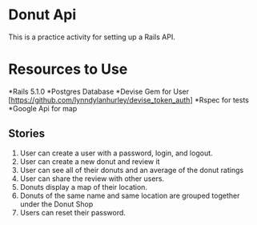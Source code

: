 # Donut Api

This is a practice activity for setting up a Rails API. 

# Resources to Use
  *Rails 5.1.0
  *Postgres Database
  *Devise Gem for User [https://github.com/lynndylanhurley/devise_token_auth]
  *Rspec for tests
  *Google Api for map

## Stories
  1. User can create a user with a password, login, and logout. 
  2. User can create a new donut and review it
  3. User can see all of their donuts and an average of the donut ratings
  4. User can share the review with other users.
  5. Donuts display a map of their location.
  6. Donuts of the same name and same location are grouped together under the Donut Shop
  7. Users can reset their password.

